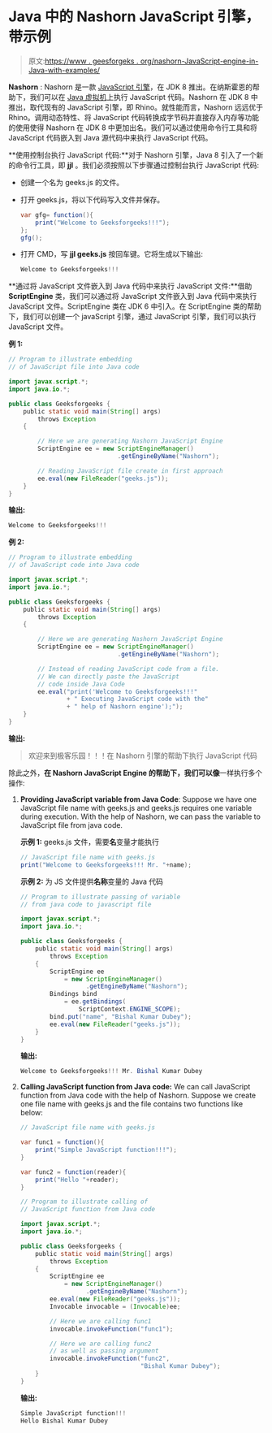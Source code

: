 # Java 中的 Nashorn JavaScript 引擎，带示例

> 原文:[https://www . geesforgeks . org/nashorn-JavaScript-engine-in-Java-with-examples/](https://www.geeksforgeeks.org/nashorn-javascript-engine-in-java-with-examples/)

**Nashorn** : Nashorn 是一款 [JavaScript 引擎](https://www.geeksforgeeks.org/what-happens-inside-javascript-engine/)，在 JDK 8 推出。在纳斯霍恩的帮助下，我们可以在 [Java 虚拟机](https://www.geeksforgeeks.org/jvm-works-jvm-architecture/)上执行 JavaScript 代码。Nashorn 在 JDK 8 中推出，取代现有的 JavaScript 引擎，即 Rhino。就性能而言，Nashorn 远远优于 Rhino。调用动态特性、将 JavaScript 代码转换成字节码并直接存入内存等功能的使用使得 Nashorn 在 JDK 8 中更加出名。我们可以通过使用命令行工具和将 JavaScript 代码嵌入到 Java 源代码中来执行 JavaScript 代码。

**使用控制台执行 JavaScript 代码:**对于 Nashorn 引擎，Java 8 引入了一个新的命令行工具，即 **jjl** 。我们必须按照以下步骤通过控制台执行 JavaScript 代码:

*   创建一个名为 geeks.js 的文件。
*   打开 geeks.js，将以下代码写入文件并保存。

    ```java
    var gfg= function(){  
        print("Welcome to Geeksforgeeks!!!");  
    };  
    gfg(); 
    ```

*   打开 CMD，写 **jjl geeks.js** 按回车键。它将生成以下输出:

    ```java
    Welcome to Geeksforgeeks!!!

    ```

**通过将 JavaScript 文件嵌入到 Java 代码中来执行 JavaScript 文件:**借助 **ScriptEngine** 类，我们可以通过将 JavaScript 文件嵌入到 Java 代码中来执行 JavaScript 文件。ScriptEngine 类在 JDK 6 中引入。在 ScriptEngine 类的帮助下，我们可以创建一个 javaScript 引擎，通过 JavaScript 引擎，我们可以执行 JavaScript 文件。

**例 1:**

```java
// Program to illustrate embedding
// of JavaScript file into Java code

import javax.script.*;
import java.io.*;

public class Geeksforgeeks {
    public static void main(String[] args)
        throws Exception
    {

        // Here we are generating Nashorn JavaScript Engine
        ScriptEngine ee = new ScriptEngineManager()
                              .getEngineByName("Nashorn");

        // Reading JavaScript file create in first approach
        ee.eval(new FileReader("geeks.js"));
    }
}
```

**输出:**

```java
Welcome to Geeksforgeeks!!!

```

**例 2:**

```java
// Program to illustrate embedding
// of JavaScript code into Java code

import javax.script.*;
import java.io.*;

public class Geeksforgeeks {
    public static void main(String[] args)
        throws Exception
    {

        // Here we are generating Nashorn JavaScript Engine
        ScriptEngine ee = new ScriptEngineManager()
                              .getEngineByName("Nashorn");

        // Instead of reading JavaScript code from a file.
        // We can directly paste the JavaScript
        // code inside Java Code
        ee.eval("print('Welcome to Geeksforgeeks!!!"
                + " Executing JavaScript code with the"
                + " help of Nashorn engine');");
    }
}
```

**输出:**

> 欢迎来到极客乐园！！！在 Nashorn 引擎的帮助下执行 JavaScript 代码

除此之外，**在 Nashorn JavaScript Engine 的帮助下，我们可以像**一样执行多个操作:

1.  **Providing JavaScript variable from Java Code**: Suppose we have one JavaScript file name with geeks.js and geeks.js requires one variable during execution. With the help of Nashorn, we can pass the variable to JavaScript file from java code.

    **示例 1:** geeks.js 文件，需要**名**变量才能执行

    ```java
    // JavaScript file name with geeks.js
    print("Welcome to Geeksforgeeks!!! Mr. "+name);  
    ```

    **示例 2:** 为 JS 文件提供**名称**变量的 Java 代码

    ```java
    // Program to illustrate passing of variable
    // from java code to javascript file

    import javax.script.*;
    import java.io.*;

    public class Geeksforgeeks {
        public static void main(String[] args)
            throws Exception
        {
            ScriptEngine ee
                = new ScriptEngineManager()
                      .getEngineByName("Nashorn");
            Bindings bind
                = ee.getBindings(
                    ScriptContext.ENGINE_SCOPE);
            bind.put("name", "Bishal Kumar Dubey");
            ee.eval(new FileReader("geeks.js"));
        }
    }
    ```

    **输出:**

    ```java
    Welcome to Geeksforgeeks!!! Mr. Bishal Kumar Dubey

    ```

2.  **Calling JavaScript function from Java code:** We can call JavaScript function from Java code with the help of Nashorn. Suppose we create one file name with geeks.js and the file contains two functions like below:

    ```java
    // JavaScript file name with geeks.js

    var func1 = function(){  
        print("Simple JavaScript function!!!");  
    }  

    var func2 = function(reader){  
        print("Hello "+reader);  
    }  
    ```

    ```java
    // Program to illustrate calling of
    // JavaScript function from Java code

    import javax.script.*;
    import java.io.*;

    public class Geeksforgeeks {
        public static void main(String[] args)
            throws Exception
        {
            ScriptEngine ee
                = new ScriptEngineManager()
                      .getEngineByName("Nashorn");
            ee.eval(new FileReader("geeks.js"));
            Invocable invocable = (Invocable)ee;

            // Here we are calling func1
            invocable.invokeFunction("func1");

            // Here we are calling func2
            // as well as passing argument
            invocable.invokeFunction("func2",
                                     "Bishal Kumar Dubey");
        }
    }
    ```

    **输出:**

    ```java
    Simple JavaScript function!!!
    Hello Bishal Kumar Dubey

    ```